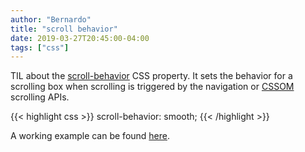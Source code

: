 ```yaml
---
author: "Bernardo"
title: "scroll behavior"
date: 2019-03-27T20:45:00-04:00
tags: ["css"]
---
```


TIL about the [scroll-behavior](https://developer.mozilla.org/en-US/docs/Web/CSS/scroll-behavior) CSS property.
It sets the behavior for a scrolling box when scrolling is triggered by the navigation or [CSSOM](https://developer.mozilla.org/en-US/docs/Web/API/CSS_Object_Model) scrolling APIs.

{{< highlight css >}}
scroll-behavior: smooth;
{{< /highlight >}}

A working example can be found
[here](https://developer.mozilla.org/en-US/docs/Web/CSS/scroll-behavior#Result).
